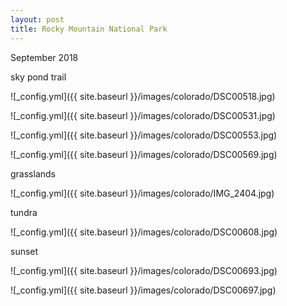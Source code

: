 ```yaml
---
layout: post
title: Rocky Mountain National Park
---
```


September 2018

sky pond trail

![_config.yml]({{ site.baseurl }}/images/colorado/DSC00518.jpg)

![_config.yml]({{ site.baseurl }}/images/colorado/DSC00531.jpg)

![_config.yml]({{ site.baseurl }}/images/colorado/DSC00553.jpg)

![_config.yml]({{ site.baseurl }}/images/colorado/DSC00569.jpg)

grasslands

![_config.yml]({{ site.baseurl }}/images/colorado/IMG_2404.jpg)

tundra

![_config.yml]({{ site.baseurl }}/images/colorado/DSC00608.jpg)

sunset

![_config.yml]({{ site.baseurl }}/images/colorado/DSC00693.jpg)

![_config.yml]({{ site.baseurl }}/images/colorado/DSC00697.jpg)
